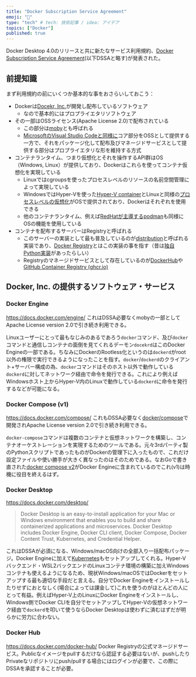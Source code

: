 ```yaml
---
title: "Docker Subscription Service Agreement"
emoji: "🐳"
type: "tech" # tech: 技術記事 / idea: アイデア
topics: ["Docker"]
published: true
---
```


Docker Desktop 4.0のリリースと共に新たなサービス利用規約、[Docker Subscription Service Agreement](https://www.docker.com/legal/docker-subscription-service-agreement)(以下DSSAと略す)が発表された。

## 前提知識
まず利用規約の前にいくつか基本的な事をおさらいしておこう：

- Dockerは[Docekr, Inc.](https://www.docker.com/company)が開発し配布しているソフトウェア
  - なので基本的にはプロプライエタリソフトウェア
- その一部はOSSライセンス(Apache License 2.0)で配布されている
  - この部分は[moby](https://github.com/moby/moby)とも呼ばれる
  - [MicrosoftのVisual Studio Codeと同様に](https://github.com/microsoft/vscode/wiki/Differences-between-the-repository-and-Visual-Studio-Code)コア部分をOSSとして提供する一方で、それをパッケージ化して配布及びマネージドサービスとして提供する部分はプロプライエタリな形を維持する方式
- コンテナランタイム、つまり仮想化とそれを操作するAPI群はOS（Windows, Linux）が提供しており、Dockerはこれらを使ってコンテナ仮想化を実現している
  - Linuxではcgroupsを使ったプロセスレベルのリソースの名前空間管理によって実現している
  - WindowsではHyper-Vを使った[Hyper-V container](https://docs.microsoft.com/ja-jp/virtualization/windowscontainers/manage-containers/hyperv-container)とLinuxと同様の[プロセスレベルの仮想化](https://docs.microsoft.com/ja-jp/virtualization/windowscontainers/about/)がOSで提供されており、Dockerはそれぞれを使用できる
  - 他のコンテナランタイム、例えば[RedHatが主導するpodman](https://access.redhat.com/documentation/ja-jp/red_hat_enterprise_linux/8/html-single/building_running_and_managing_containers/index)も同様にOSの機能を使用している
- コンテナを配布するサーバーはRegistryと呼ばれる
  - このサーバーの実装として最も普及しているのが[distribution](https://github.com/distribution/distribution)と呼ばれる実装であり、[Docker Registry](https://docs.docker.com/registry/)とはこの実装の事を指す（昔は[独自Python実装](https://github.com/docker-archive/docker-registry)があったらしい）
  - Registryのマネージドサービスとして存在しているのが[DockerHub](https://hub.docker.com/)や[GitHub Container Registry (ghcr.io)](https://docs.github.com/ja/packages/working-with-a-github-packages-registry/working-with-the-container-registry)

## Docker, Inc. の提供するソフトウェア・サービス

### Docker Engine
https://docs.docker.com/engine/
これはDSSA必要なくmobyの一部としてApache License version 2.0で引き続き利用できる。

Linuxユーザーにとって最もなじみのあるであろう`docker`コマンド、及び`docker`コマンドと通信しコンテナの面倒を見てくれるデーモン`docekrd`はこのDocker Engineの一部である。ちなみにDockerのRootless化というのは`dockerd`がroot以外の権限で実行できるようになったことを指す。`docker`/`dockerd`のクライアント+サーバー構成の為、`docker`コマンドはそのホスト以外で動作している`dockerd`に対してネットワーク経由で命令を発行できる。これにより例えばWindowsホスト上からHyper-V内のLinuxで動作している`dockerd`に命令を発行するなどが可能になる。

### Docker Compose (v1)
https://docs.docker.com/compose/
これもDSSA必要なく[docker/compose](https://github.com/docker/compose)で開発されApache License version 2.0で引き続き利用できる。

`docker-compose`コマンドは複数のコンテナと仮想ネットワークを構築し、コンテナオーケストレーションを実現するためのツールである。元々3rdパーティ製のPythonスクリプトであったものがDockerの管理下に入ったもので、これだけ設定ファイルや使い勝手が大きく異なったのはそのためである。なおGoで書き直された[docker compose v2](https://docs.docker.com/compose/cli-command/)がDocker Engineに含まれているのでこれ(v1)は時機に役目を終えるはず。

### Docker Desktop
https://docs.docker.com/desktop/
> Docker Desktop is an easy-to-install application for your Mac or Windows environment that enables you to build and share containerized applications and microservices. Docker Desktop includes Docker Engine, Docker CLI client, Docker Compose, Docker Content Trust, Kubernetes, and Credential Helper.

これはDSSAが必須になる、Windows/macOS向けの全部入り一括配布パッケージ。Docker Engineに加えて[Kubernetes](https://kubernetes.io/ja/docs/home/)もセットアップしてくれる。Hyper-Vバックエンド・WSL2バックエンドのLinuxコンテナ環境の構築に加えWindowsコンテナも使えるようになるため、現状Windows/macOSではDockerをセットアップする最も適切な手段だと言える。自分でDocker Engineをインストールしたりせずにおとなしく(場合によっては課金して)これを使うのがほとんどの人にとって有益。例えばHyper-V上のLinuxにDocker Engineをインストールし、Windows側でDocker CLIを自分でセットアップしてHyper-Vの仮想ネットワーク経由で`dockerd`を叩いて使うならDocker Desktopは使わずに済むはずだが明らかに労力に合わない。

### Docker Hub
https://docs.docker.com/docker-hub/
Docker Registryの公式マネージドサービス。Publicなイメージをpullするだけなら認証する必要はないが、pushしたりPrivateなリポジトリにpush/pullする場合にはログインが必要で、この際にDSSAを承認することが必要。